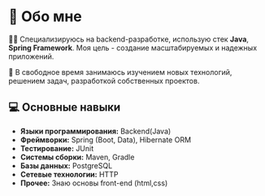 # 🚀 Обо мне

👨‍💻 Специализируюсь на backend-разработке, использую стек **Java**,  **Spring Framework**. Моя цель - создание масштабируемых и надежных приложений. 

🌱 В свободное время занимаюсь изучением новых технологий, решением задач, разработкой собственных проектов.

## 💻 Основные навыки
- **Языки программирования:** Backend(Java) 
- **Фреймворки:** Spring (Boot, Data), Hibernate ORM
- **Тестирование:** JUnit
- **Системы сборки:** Maven, Gradle
- **Базы данных:** PostgreSQL
- **Сетевые технологии:** HTTP
- **Прочее:** Знаю основы front-end (html,css)

